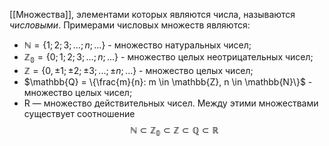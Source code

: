 [[Множества]], элементами которых являются числа, называются *числовыми*. Примерами числовых множеств являются:

* $\mathbb{N} = \{1; 2; 3; ...; n; ...\}$ - множество натуральных чисел;
* $\mathbb{Z_0} = \{0; 1; 2; 3; ...; n; ...\}$ - множество целых неотрицательных чисел;
* $\mathbb{Z} = \{0, \pm1; \pm2; \pm3; ...; \pm n; ...\}$ - множество целых чисел;
* $\mathbb{Q} = \{\frac{m}{n}: m \in \mathbb{Z}, n \in \mathbb{N}\}$ - множество целых чисел;
* R — множество действительных чисел.
Между этими множествами существует соотношение $$\mathbb{N} \subset \mathbb{Z_0} \subset \mathbb{Z} \subset \mathbb{Q} \subset \mathbb{R}$$